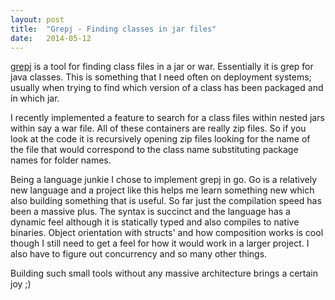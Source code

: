 ```yaml
---
layout: post
title:  "Grepj - Finding classes in jar files"
date:   2014-05-12
---
```


[grepj](https://github.com/rrevo/grepj) is a tool for finding class files in a jar or war. Essentially it is grep for java classes. This is something that I need often on deployment systems; usually when trying to find which version of a class has been packaged and in which jar.

I recently implemented a feature to search for a class files within nested jars within say a war file. All of these containers are really zip files. So if you look at the code it is recursively opening zip files looking for the name of the file that would correspond to the class name substituting package names for folder names.

Being a language junkie I chose to implement grepj in go. Go is a relatively new language and a project like this helps me learn something new which also building something that is useful. So far just the compilation speed has been a massive plus. The syntax is succinct and the language has a dynamic feel although it is statically typed and also compiles to native binaries. Object orientation with structs' and how composition works is cool though I still need to get a feel for how it would work in a larger project. I also have to figure out concurrency and so many other things.

Building such small tools without any massive architecture brings a certain joy ;)
